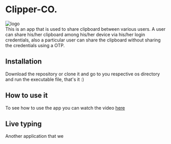 
# Clipper-CO.
![logo](https://github.com/dharinparekh/Clipper-Co./tree/master/design/1.png)  
This is an app that is used to share clipboard between various users. A user can share his/her clipboard among his/her device via his/her login credentials, also a particular user can share the clipboard without sharing the credentials using a OTP.  

##  Installation
Download the repository or clone it and go to you respective os directory and run the executable file, that's it :)  


## How to use it
To see how to use the app you can watch the video
[here](link/to/youtube/video)   

## Live typing
Another application that we
